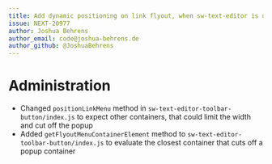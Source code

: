 ```yaml
---
title: Add dynamic positioning on link flyout, when sw-text-editor is used within sw-modal
issue: NEXT-20977
author: Joshua Behrens
author_email: code@joshua-behrens.de
author_github: @JoshuaBehrens
---
```

# Administration
* Changed `positionLinkMenu` method in `sw-text-editor-toolbar-button/index.js` to expect other containers, that could limit the width and cut off the popup
* Added `getFlyoutMenuContainerElement` method to `sw-text-editor-toolbar-button/index.js` to evaluate the closest container that cuts off a popup container
